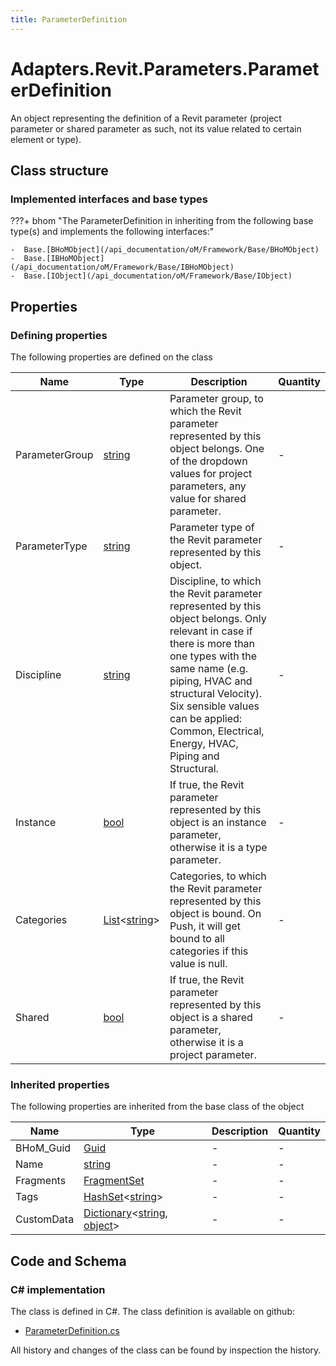 ```yaml
---
title: ParameterDefinition
---
```


# Adapters.Revit.Parameters.ParameterDefinition

An object representing the definition of a Revit parameter (project parameter or shared parameter as such, not its value related to certain element or type).

## Class structure

### Implemented interfaces and base types

???+ bhom "The ParameterDefinition in inheriting from the following base type(s) and implements the following interfaces:"

    -  Base.[BHoMObject](/api_documentation/oM/Framework/Base/BHoMObject)
    -  Base.[IBHoMObject](/api_documentation/oM/Framework/Base/IBHoMObject)
    -  Base.[IObject](/api_documentation/oM/Framework/Base/IObject)


## Properties



### Defining properties

The following properties are defined on the class

| Name             | Type             | Description      | Quantity         |
|------------------|------------------|------------------|------------------|
| ParameterGroup | [string](https://learn.microsoft.com/en-us/dotnet/api/System.String?view=netstandard-2.0) | Parameter group, to which the Revit parameter represented by this object belongs. One of the dropdown values for project parameters, any value for shared parameter. | - |
| ParameterType | [string](https://learn.microsoft.com/en-us/dotnet/api/System.String?view=netstandard-2.0) | Parameter type of the Revit parameter represented by this object. | - |
| Discipline | [string](https://learn.microsoft.com/en-us/dotnet/api/System.String?view=netstandard-2.0) | Discipline, to which the Revit parameter represented by this object belongs. Only relevant in case if there is more than one types with the same name (e.g. piping, HVAC and structural Velocity).<br>Six sensible values can be applied: Common, Electrical, Energy, HVAC, Piping and Structural. | - |
| Instance | [bool](https://learn.microsoft.com/en-us/dotnet/api/System.Boolean?view=netstandard-2.0) | If true, the Revit parameter represented by this object is an instance parameter, otherwise it is a type parameter. | - |
| Categories | [List](https://learn.microsoft.com/en-us/dotnet/api/System.Collections.Generic.List-1?view=netstandard-2.0)&lt;[string](https://learn.microsoft.com/en-us/dotnet/api/System.String?view=netstandard-2.0)&gt; | Categories, to which the Revit parameter represented by this object is bound. On Push, it will get bound to all categories if this value is null. | - |
| Shared | [bool](https://learn.microsoft.com/en-us/dotnet/api/System.Boolean?view=netstandard-2.0) | If true, the Revit parameter represented by this object is a shared parameter, otherwise it is a project parameter. | - |


### Inherited properties
The following properties are inherited from the base class of the object

| Name             | Type             | Description      | Quantity         |
|------------------|------------------|------------------|------------------|
| BHoM_Guid | [Guid](https://learn.microsoft.com/en-us/dotnet/api/System.Guid?view=netstandard-2.0) | - | - |
| Name | [string](https://learn.microsoft.com/en-us/dotnet/api/System.String?view=netstandard-2.0) | - | - |
| Fragments | [FragmentSet](/api_documentation/oM/Framework/Base/FragmentSet) | - | - |
| Tags | [HashSet](https://learn.microsoft.com/en-us/dotnet/api/System.Collections.Generic.HashSet-1?view=netstandard-2.0)&lt;[string](https://learn.microsoft.com/en-us/dotnet/api/System.String?view=netstandard-2.0)&gt; | - | - |
| CustomData | [Dictionary](https://learn.microsoft.com/en-us/dotnet/api/System.Collections.Generic.Dictionary-2?view=netstandard-2.0)&lt;[string](https://learn.microsoft.com/en-us/dotnet/api/System.String?view=netstandard-2.0), [object](https://learn.microsoft.com/en-us/dotnet/api/System.Object?view=netstandard-2.0)&gt; | - | - |


## Code and Schema

### C# implementation

The class is defined in C#. The class definition is available on github:

- [ParameterDefinition.cs](https://github.com/BHoM/Revit_Toolkit/blob/develop/Revit_oM/Parameters/ParameterDefinition.cs)

All history and changes of the class can be found by inspection the history.

